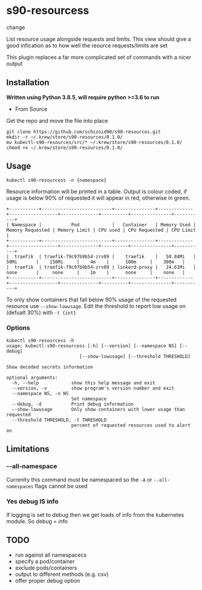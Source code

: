 # s90-resourcess

change

List resource usage alongside requests and limits. This view should give a good infication as to how well the reource requests/limits are set

This plugin replaces a far more complicated set of commands with a nicer output

## Installation

**Written using Python 3.8.5, will require python >=3.6 to run**

* From Source

Get the repo and move the file into place

```
git clone https://github.com/schizoid90/s90-resources.git
mkdir -r ~/.krew/store/s90-resources/0.1.0/
mv kubectl-s90-resources/src/* ~/.krew/store/s90-resources/0.1.0/
chmod +x ~/.krew/store/s90-resources/0.1.0/
```

## Usage

```
kubectl s90-resourcess -n {namespace}
```

Resource information will be printed in a table. Output is colour coded, if usage is below 90% of requested it will appear in red, otherwise in green.

```
+-----------+--------------------------+---------------+-------------+------------------+--------------+----------+---------------+-----------+
| Namespace |           Pod            |   Container   | Memory Used | Memory Requested | Memory Limit | CPU used | CPU Requested | CPU Limit |
+-----------+--------------------------+---------------+-------------+------------------+--------------+----------+---------------+-----------+
|  traefik  | traefik-79c97b9b54-zrv89 |    traefik    |   50.84Mi   |       50Mi       |    150Mi     |    4m    |      100m     |    300m   |
|  traefik  | traefik-79c97b9b54-zrv89 | linkerd-proxy |   24.61Mi   |       none       |     none     |    1m    |      none     |    none   |
+-----------+--------------------------+---------------+-------------+------------------+--------------+----------+---------------+-----------+
```

To only show containers that fall below 90% usage of the requested resource use `--show-lowusage`. Edit the threshold to report low usage on (defualt 30%) with `-t {int}`

### Options

```
kubectl s90-resourcess -h
usage: kubectl-s90-resourcess [-h] [--version] [--namespace NS] [--debug]
                           [--show-lowusage] [--threshold THRESHOLD]

Show decoded secrets information

optional arguments:
  -h, --help            show this help message and exit
  --version, -v         show program's version number and exit
  --namespace NS, -n NS
                        Set namespace
  --debug, -d           Print debug information
  --show-lowusage       Only show containers with lower usage than requested
  --threshold THRESHOLD, -t THRESHOLD
                        percent of requested resources used to alert on 
```

## Limitations

### --all-namespace

Currenlty this command must be namespaced so the `-A` or `--all-namespaces` flags cannot be used

### Yes debug IS info

If logging is set to debug then we get loads of info from the kubernetes module. So debug = info

## TODO

* run against all namespacecs
* specify a pod/container
* exclude pods/containers
* output to different methods (e.g. csv)
* offer proper debug option
